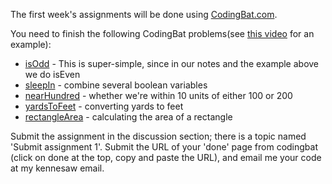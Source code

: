 The first week's assignments will be done using [CodingBat.com](https://codingbat.com).

You need to finish the following CodingBat problems(see [this video](https://youtu.be/IHFXy_5Zp68) for an example):
+ [isOdd](http://codingbat.com/prob/p209210) - This is super-simple, since in our notes and the example above we do isEven
+ [sleepIn](http://codingbat.com/prob/p187868) - combine several boolean variables
+ [nearHundred](http://codingbat.com/prob/p184004) - whether we're within 10 units of either 100 or 200
+ [yardsToFeet](http://codingbat.com/prob/p278040) - converting yards to feet
+ [rectangleArea](http://codingbat.com/prob/p231712) - calculating the area of a rectangle

Submit the assignment in the discussion section; there is a topic named 'Submit assignment 1'. Submit the URL of your 'done' page from codingbat (click on done at the top, copy and paste the URL), and email me your code at my kennesaw email.